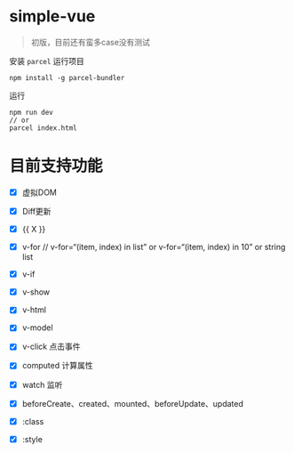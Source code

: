 # simple-vue

> 初版，目前还有蛮多case没有测试

安装 `parcel` 运行项目
```
npm install -g parcel-bundler
```
运行
```
npm run dev
// or
parcel index.html
```

# 目前支持功能

- [x] 虚拟DOM
- [x] Diff更新
- [x] {{ X }} 
- [x] v-for // v-for=“(item, index) in list” or v-for=“(item, index) in 10” or string list
- [x] v-if
- [x] v-show
- [x] v-html
- [x] v-model
- [x] v-click 点击事件
- [x] computed 计算属性
- [x] watch 监听
- [x] beforeCreate、created、mounted、beforeUpdate、updated
- [x] :class
- [x] :style

